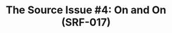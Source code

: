 ---
ee_id: '4113'
site: '1'
type: '2'
long_id: 2013-168 The Source Issue 4 On and On  (SRF-017)
url: 2013-168-the-source-issue-4-on-and-on
title: 'The Source Issue #4: On and On (SRF-017)'
year: '2013'
medium: Zine
commission: Creative Capital
dims: 11 x 8.5
pitch: |-
  Source code for “On and on” bot printed with archival inks and paper, footnoted with artist txt, writing, poetry, whatevz, etc, etc,
   etc.
ps:
live_url:
related:
youtube:
imgs: the-source-on-and-on-2013-168-install-Heart-01-database-SM.jpg
subheading:
display_year: '2013'
download: the-source-on-and-on-2013-168-digital-master-ih.pdf
add_credit:
add_credits:
related_code: https://github.com/coryarcangel/On-and-On
layout: things-i-made
---